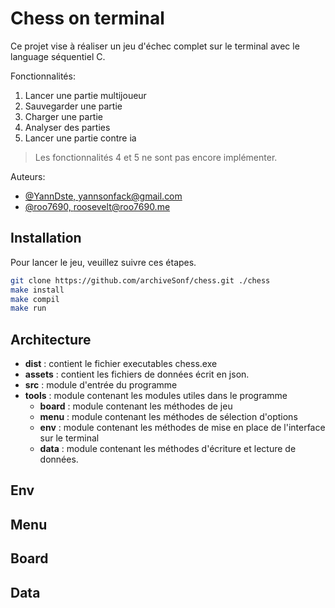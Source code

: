 # Chess on terminal

Ce projet vise à réaliser un jeu d'échec complet sur le terminal avec le language séquentiel C.

Fonctionnalités:
1. Lancer une partie multijoueur
1. Sauvegarder une partie
1. Charger une partie
1. Analyser des parties
1. Lancer une partie contre ia

>Les fonctionnalités 4 et 5 ne sont pas encore implémenter.

Auteurs: 

- [@YannDste, yannsonfack@gmail.com](https://github.com/YannDste)
- [@roo7690, roosevelt@roo7690.me](https://github.com/roo7690)

## Installation

Pour lancer le jeu, veuillez suivre ces étapes.

```sh
git clone https://github.com/archiveSonf/chess.git ./chess
make install
make compil
make run
```

## Architecture

- **dist** : contient le fichier executables chess.exe
- **assets** : contient les fichiers de données écrit en json.
- **src** : module d'entrée du programme 
- **tools** : module contenant les modules utiles dans le programme
    - **board** : module contenant les méthodes de jeu
    - **menu** : module contenant les méthodes de sélection d'options
    - **env** : module contenant les méthodes de mise en place de l'interface sur le terminal
    - **data** : module contenant les méthodes d'écriture et lecture de données.

## Env
## Menu
## Board
## Data